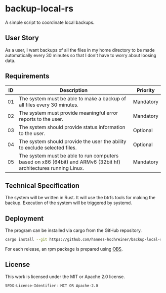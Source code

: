 # backup-local-rs

A simple script to coordinate local backups.

## User Story

As a user, I want backups of all the files in my home directory to be made automatically every 30 minutes so that I don't have to worry about loosing data.

## Requirements

ID | Description | Priority
---|---|---
01 | The system must be able to make a backup of all files every 30 minutes. | Mandatory
02 | The system must provide meaningful error reports to the user. | Mandatory
03 | The system should provide status information to the user. | Optional
04 | The system should provide the user the ability to exclude selected files. | Optional
05 | The system must be able to run computers based on x86 (64bit) and ARMv6 (32bit hf) architectures running Linux. | Mandatory

## Technical Specification

The system will be written in Rust.
It will use the btrfs tools for making the backup.
Execution of the system will be triggered by systemd.

## Deployment

The program can be installed via cargo from the GitHub repository.

```bash
cargo install --git https://github.com/hannes-hochreiner/backup-local-rs
```

For each release, an rpm package is prepared using [OBS](https://build.opensuse.org/package/show/home:h0h4/backup-local-rs).

## License

This work is licensed under the MIT or Apache 2.0 license.

`SPDX-License-Identifier: MIT OR Apache-2.0`